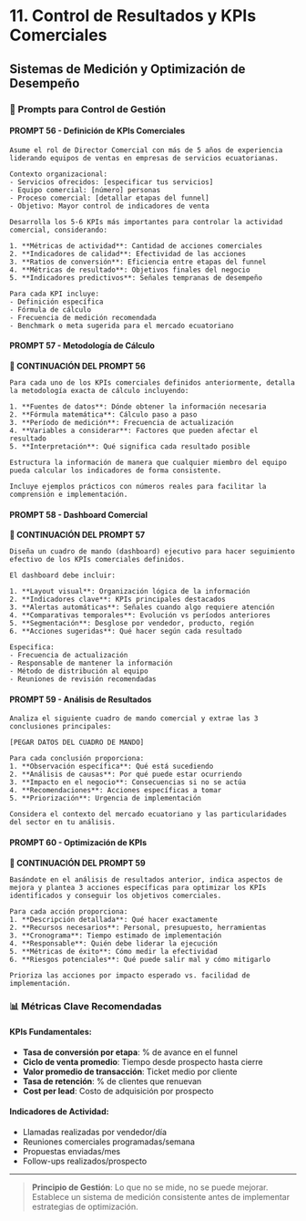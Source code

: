 # 11. Control de Resultados y KPIs Comerciales

## Sistemas de Medición y Optimización de Desempeño

### 🎯 Prompts para Control de Gestión

#### PROMPT 56 - Definición de KPIs Comerciales

```
Asume el rol de Director Comercial con más de 5 años de experiencia liderando equipos de ventas en empresas de servicios ecuatorianas.

Contexto organizacional:
- Servicios ofrecidos: [especificar tus servicios]
- Equipo comercial: [número] personas
- Proceso comercial: [detallar etapas del funnel]
- Objetivo: Mayor control de indicadores de venta

Desarrolla los 5-6 KPIs más importantes para controlar la actividad comercial, considerando:

1. **Métricas de actividad**: Cantidad de acciones comerciales
2. **Indicadores de calidad**: Efectividad de las acciones
3. **Ratios de conversión**: Eficiencia entre etapas del funnel
4. **Métricas de resultado**: Objetivos finales del negocio
5. **Indicadores predictivos**: Señales tempranas de desempeño

Para cada KPI incluye:
- Definición específica
- Fórmula de cálculo
- Frecuencia de medición recomendada
- Benchmark o meta sugerida para el mercado ecuatoriano
```

#### PROMPT 57 - Metodología de Cálculo
**🔗 CONTINUACIÓN DEL PROMPT 56**

```
Para cada uno de los KPIs comerciales definidos anteriormente, detalla la metodología exacta de cálculo incluyendo:

1. **Fuentes de datos**: Dónde obtener la información necesaria
2. **Fórmula matemática**: Cálculo paso a paso
3. **Período de medición**: Frecuencia de actualización
4. **Variables a considerar**: Factores que pueden afectar el resultado
5. **Interpretación**: Qué significa cada resultado posible

Estructura la información de manera que cualquier miembro del equipo pueda calcular los indicadores de forma consistente.

Incluye ejemplos prácticos con números reales para facilitar la comprensión e implementación.
```

#### PROMPT 58 - Dashboard Comercial
**🔗 CONTINUACIÓN DEL PROMPT 57**

```
Diseña un cuadro de mando (dashboard) ejecutivo para hacer seguimiento efectivo de los KPIs comerciales definidos.

El dashboard debe incluir:

1. **Layout visual**: Organización lógica de la información
2. **Indicadores clave**: KPIs principales destacados
3. **Alertas automáticas**: Señales cuando algo requiere atención
4. **Comparativas temporales**: Evolución vs períodos anteriores
5. **Segmentación**: Desglose por vendedor, producto, región
6. **Acciones sugeridas**: Qué hacer según cada resultado

Especifica:
- Frecuencia de actualización
- Responsable de mantener la información
- Método de distribución al equipo
- Reuniones de revisión recomendadas
```

#### PROMPT 59 - Análisis de Resultados

```
Analiza el siguiente cuadro de mando comercial y extrae las 3 conclusiones principales:

[PEGAR DATOS DEL CUADRO DE MANDO]

Para cada conclusión proporciona:
1. **Observación específica**: Qué está sucediendo
2. **Análisis de causas**: Por qué puede estar ocurriendo
3. **Impacto en el negocio**: Consecuencias si no se actúa
4. **Recomendaciones**: Acciones específicas a tomar
5. **Priorización**: Urgencia de implementación

Considera el contexto del mercado ecuatoriano y las particularidades del sector en tu análisis.
```

#### PROMPT 60 - Optimización de KPIs
**🔗 CONTINUACIÓN DEL PROMPT 59**

```
Basándote en el análisis de resultados anterior, indica aspectos de mejora y plantea 3 acciones específicas para optimizar los KPIs identificados y conseguir los objetivos comerciales.

Para cada acción proporciona:
1. **Descripción detallada**: Qué hacer exactamente
2. **Recursos necesarios**: Personal, presupuesto, herramientas
3. **Cronograma**: Tiempo estimado de implementación
4. **Responsable**: Quién debe liderar la ejecución
5. **Métricas de éxito**: Cómo medir la efectividad
6. **Riesgos potenciales**: Qué puede salir mal y cómo mitigarlo

Prioriza las acciones por impacto esperado vs. facilidad de implementación.
```

### 📊 Métricas Clave Recomendadas

#### KPIs Fundamentales:
- **Tasa de conversión por etapa**: % de avance en el funnel
- **Ciclo de venta promedio**: Tiempo desde prospecto hasta cierre
- **Valor promedio de transacción**: Ticket medio por cliente
- **Tasa de retención**: % de clientes que renuevan
- **Cost per lead**: Costo de adquisición por prospecto

#### Indicadores de Actividad:
- Llamadas realizadas por vendedor/día
- Reuniones comerciales programadas/semana
- Propuestas enviadas/mes
- Follow-ups realizados/prospecto

---

> **Principio de Gestión**: Lo que no se mide, no se puede mejorar. Establece un sistema de medición consistente antes de implementar estrategias de optimización.